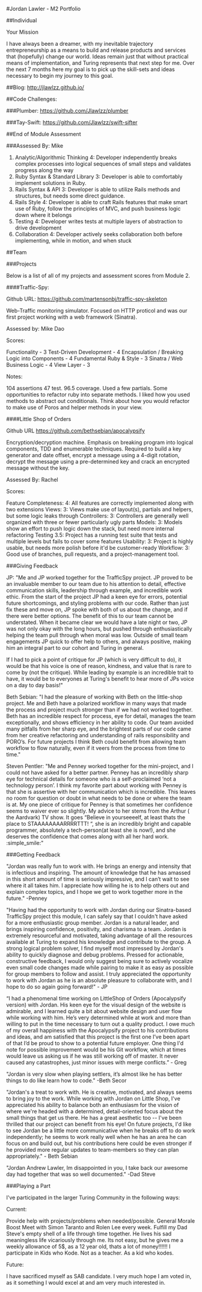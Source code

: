 #Jordan Lawler - M2 Portfolio

##Individual

Your Mission

I have always been a dreamer, with my inevitable trajectory entrepreneurship as a means to build and release products and services that (hopefully) change our world. Ideas remain just that without practical means of implementation, and Turing represents that next step for me. Over the next 7 months here my goal is to pick up the skill-sets and ideas necessary to begin my journey to this goal.

##Blog:
http://jlawlzz.github.io/

##Code Challenges:

###Plumber:
https://github.com/Jlawlzz/plumber

###Tay-Swift:
https://github.com/Jlawlzz/swift-sifter

##End of Module Assessment

###Assessed By: Mike
​
1. Analytic/Algorithmic Thinking
    4: Developer independently breaks complex processes into logical sequences of small steps and validates progress along the way
​
2. Ruby Syntax & Standard Library
    3: Developer is able to comfortably implement solutions in Ruby.
​
3. Rails Syntax & API
    3: Developer is able to utilize Rails methods and structures, but needs some direct guidance.
​
4. Rails Style
    4: Developer is able to craft Rails features that make smart use of Ruby, follow the principles of MVC, and push business logic down where it belongs
​
5. Testing
    4: Developer writes tests at multiple layers of abstraction to drive development
​
6. Collaboration
    4: Developer actively seeks collaboration both before implementing, while in motion, and when stuck


##Team

###Projects

Below is a list of all of my projects and assessment scores from Module 2.

####Traffic-Spy:

Github URL:
https://github.com/martensonbj/traffic-spy-skeleton

Web-Traffic monitoring simulator. Focused on HTTP proticol and was our first project working with a web framework (Sinatra).

Assessed by: Mike Dao

Scores:

Functionality - 3 Test-Driven Development - 4 Encapsulation / Breaking Logic into Components - 4 Fundamental Ruby & Style - 3 Sinatra / Web Business Logic - 4 View Layer - 3

Notes:

104 assertions 47 test.
96.5 coverage.
Used a few partials.
Some opportunities to refactor ruby into separate methods.
I liked how you used methods to abstract out conditionals.
Think about how you would refactor to make use of Poros and helper methods in your view.

####Little Shop of Orders

Github URL
https://github.com/bethsebian/apocalypsify

Encryption/decryption machine. Emphasis on breaking program into logical components, TDD and enumerable techniques. Required to build a key generator and date offset, encrypt a message using a 4-digit rotation, decrypt the message using a pre-determined key and crack an encrypted message without the key.

Assessed By: Rachel

Scores:

Feature Completeness: 4: All features are correctly implemented along with two extensions
Views: 3: Views make use of layout(s), partials and helpers, but some logic leaks through
Controllers: 3: Controllers are generally well organized with three or fewer particularly ugly parts
Models: 3: Models show an effort to push logic down the stack, but need more internal refactoring
Testing 3.5: Project has a running test suite that tests and multiple levels but fails to cover some features
Usability: 3: Project is highly usable, but needs more polish before it'd be customer-ready
Workflow: 3: Good use of branches, pull requests, and a project-management tool.

###Giving Feedback

JP: "Me and JP worked together for the TrafficSpy project.  JP proved to be an invaluable member to our team due to his attention to detail, effective communication skills, leadership through example, and incredible work ethic.   From the start of the project JP had a keen eye for errors, potential future shortcomings, and styling problems with our code.  Rather than just fix these and move on, JP spoke with both of us about the change, and if there were better options.  The benefit of this to our team cannot be understated.  When it became clear we would have a late night or two, JP was not only okay with the long hours, but pushed through enthusiastically helping the team pull through when moral was low.  Outside of small team engagements  JP quick to offer help to others, and always positive,  making him an integral part to our cohort and Turing in general.  

If I had to pick a point of critique for JP (which is very difficult to do),  it would be that his voice is one of reason, kindness, and value that is rare to come by (not the critique).  While leading by example is an incredible trait to have, it would be to everyones at Turing's benefit to hear more of JPs voice on a day to day basis!"

Beth Sebian: "I had the pleasure of working with Beth on the little-shop project.  Me and Beth have a polarized workflow in many ways that made the process and project much stronger than if we had not worked together.  Beth has an incredible respect for process, eye for detail, manages the team exceptionally, and shows efficiency in her ability to code.  Our team avoided many pitfalls from her sharp eye, and the brightest parts of our code came from her creative refactoring and understanding of rails responsibility and PORO’s. For future projects I think Beth could benefit from allowing team workflow to flow naturally, even if it veers from the process from time to time."

Steven Pentler: "Me and Penney worked together for the mini-project, and I could not have asked for a better partner.  Penney has an incredibly sharp eye for technical details for someone who is a self-proclaimed ‘not a technology person’.  I think my favorite part about working with Penney is that she is assertive with her communication which is incredible.  This leaves no room for question or doubt in what needs to be done or where the team is at. My one piece of critique for Penney is that sometimes her confidence seems to waiver ever so slightly.  My advice to her stems from the Arthur ( the Aardvark) TV show.  It goes “Believe in yourseeeelf, at least thats the place to STAAAAAAAARRRRTTT! “, she is an incredibly bright and capable programmer, absolutely a tech-person(at least she is now!), and she deserves the confidence that comes along with all her hard work. :simple_smile:"


###Getting Feedback

"Jordan was really fun to work with. He brings an energy and intensity that is infectious and inspiring. The amount of knowledge that he has amassed in this short amount of time is seriously impressive, and I can’t wait to see where it all takes him. I appreciate how willing he is to help others out and explain complex topics, and I hope we get to work together more in the future." -Penney

"Having had the opportunity to work with Jordan during our Sinatra-based TrafficSpy project this module, I can safely say that I couldn't have asked for a more enthusiastic group member. Jordan is a natural leader, and brings inspiring confidence, positivity, and charisma to a team. Jordan is extremely resourceful and motivated, taking advantage of all the resources available at Turing to expand his knowledge and contribute to the group. A strong logical problem solver, I find myself most impressed by Jordan's ability to quickly diagnose and debug problems. Pressed for actionable, constructive feedback, I would only suggest being sure to actively vocalize even small code changes made while pairing to make it as easy as possible for group members to follow and assist. I truly appreciated the opportunity to work with Jordan as he is an absolute pleasure to collaborate with, and I hope to do so again going forward!" - JP

“I had a phenomenal time working on LittleShop of Orders (Apocalypsify version) with Jordan. His keen eye for the visual design of the website is admirable, and I learned quite a bit about website design and user flow while working with him. He’s very determined while at work and more than willing to put in the time necessary to turn out a quality product. I owe much of my overall happiness with the Apocalypsify project to his contributions and ideas, and am satisfied that this project is the first one I’ve been apart of that I’d be proud to show to a potential future employer. One thing I'd note for possible improvement would be his Git workflow, which at times would leave us asking us if he was still working off of master. It never caused any catastrophes, just minor issues with merge conflicts.” - Greg

"Jordan is very slow when playing settlers, it’s almost like he has better things to do like learn how to code." -Beth Secor

"Jordan's a treat to work with. He is creative, motivated, and always seems to bring joy to the work. While working with Jordan on Little Shop, I've appreciated his ability to balance both an enthusiasm for the vision of where we're headed with a determined, detail-oriented focus about the small things that get us there. He has a great aesthetic too -- I've been thrilled that our project can benefit from his eye! On future projects, I'd like to see Jordan be a little more communicative when he breaks off to do work independently; he seems to work really well when he has an area he can focus on and build out, but his contributions here could be even stronger if he provided more regular updates to team-members so they can plan appropriately." - Beth Sebian

"Jordan Andrew Lawler, Im disappointed in you, I take back our awesome day had together that was so well documented." -Dad Steve

###Playing a Part

I've participated in the larger Turing Community in the following ways:

Current:

Provide help with projects/problems when needed/possible.
General Morale Boost
Meet with Simon Taranto and Rolen Lee every week.
Fulfill my Dad Steve's empty shell of a life through time together. He lives his sad meaningless life vicariously through me.  Its not easy,
but he gives me a weekly allowance of 5$, as a 12 year old, thats a lot of money!!!!!!
I participate in Kids who Kode. Not as a teacher. As a kid who kodes.

Future:

I have sacrificed myself as SAB candidate. I very much hope I am voted in, as it something I would excel at and am very much interested in.
